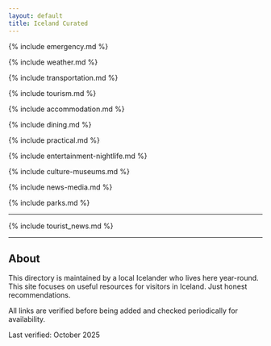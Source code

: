 ```yaml
---
layout: default
title: Iceland Curated
---
```



{% include emergency.md %}

{% include weather.md %}

{% include transportation.md %}

{% include tourism.md %}

{% include accommodation.md %}

{% include dining.md %}

{% include practical.md %}

{% include entertainment-nightlife.md %}

{% include culture-museums.md %}

{% include news-media.md %}

{% include parks.md %}

---

{% include tourist_news.md %}

---

## About

This directory is maintained by a local Icelander who lives here year-round. This site focuses on useful resources for visitors in Iceland. Just honest recommendations.

All links are verified before being added and checked periodically for availability.

Last verified: October 2025